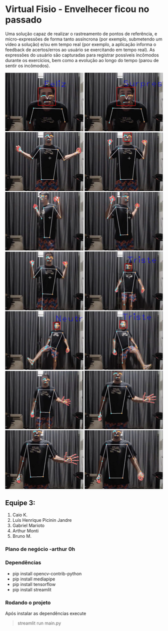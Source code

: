 # Virtual Fisio - Envelhecer ficou no passado
Uma solução capaz de realizar o rastreamento de pontos de referência, e micro-expressões de forma tanto assíncrona (por exemplo, submetendo um vídeo a solução) e/ou em tempo real (por exemplo, a aplicação informa o feedback de acertos/erros ao usuário se exercitando em tempo real). As expressões do usuário são capturadas para registrar possíveis incômodos durante os exercícios, bem como a evolução ao longo do tempo (parou de sentir os incômodos).

<img src="doc/1.PNG" width="250"></img>
<img src="doc/2.PNG" width="250"></img>
<img src="doc/3.PNG" width="250"></img>
<img src="doc/4.PNG" width="250"></img>
<img src="doc/5.PNG" width="250"></img>
<img src="doc/6.PNG" width="250"></img>
<img src="doc/7.PNG" width="250"></img>
<img src="doc/8.PNG" width="250"></img>
<img src="doc/9.PNG" width="250"></img>
<img src="doc/10.PNG" width="250"></img>
<img src="doc/11.PNG" width="250"></img>
<img src="doc/12.PNG" width="250"></img>
<img src="doc/13.PNG" width="250"></img>
<img src="doc/14.PNG" width="250"></img>

## Equipe 3:

 1. Caio K.
 2. Luís Henrique Picinin Jandre
 3. Gabriel Marioto
 4. Arthur Monti
 5. Bruno M.

### Plano de negócio -arthur 0h


### Dependências
 - pip install opencv-contrib-python
 - pip install mediapipe
 - pip install tensorflow
 - pip install streamlit

### Rodando o projeto
Após instalar as dependências execute 

> streamlit run main.py

